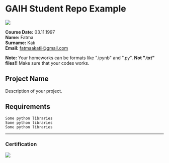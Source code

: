# GAIH Student Repo Example
![](img/logo.png)

**Course Date:** 03.11.1997  
**Name:** Fatma  
**Surname:** Katı  
**Email:** fatmaakatii@gmail.com  

**Note:** Your homeworks can be formats like ".ipynb" and ".py". **Not ".txt" files!!** Make sure that your codes works.  

## Project Name
Description of your project.

## Requirements
```
Some python libraries
Some python libraries
Some python libraries
```
---

### Certification
![](img/certificate_ex.png)

